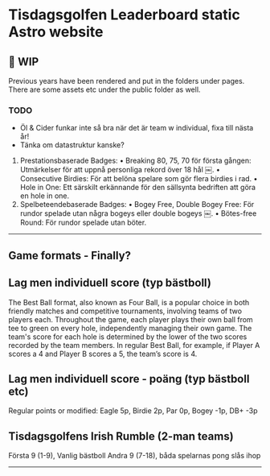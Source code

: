 # Tisdagsgolfen Leaderboard static Astro website

## 🚀 WIP

Previous years have been rendered and put in the folders under pages.
There are some assets etc under the public folder as well.

### TODO

- Öl & Cider funkar inte så bra när det är team w individual, fixa till nästa år!
- Tänka om datastruktur kanske?

1.  Prestationsbaserade Badges:
    • Breaking 80, 75, 70 för första gången: Utmärkelser för att uppnå personliga rekord över 18 hål ￼.
    • Consecutive Birdies: För att belöna spelare som gör flera birdies i rad.
    • Hole in One: Ett särskilt erkännande för den sällsynta bedriften att göra en hole in one.
2.  Spelbeteendebaserade Badges:
    • Bogey Free, Double Bogey Free: För rundor spelade utan några bogeys eller double bogeys ￼.
    • Bötes-free Round: För rundor spelade utan böter.

---

## Game formats - Finally?

## Lag men individuell score (typ bästboll)

The Best Ball format, also known as Four Ball, is a popular choice in both friendly matches and competitive tournaments, involving teams of two players each. Throughout the game, each player plays their own ball from tee to green on every hole, independently managing their own game. The team's score for each hole is determined by the lower of the two scores recorded by the team members.
In regular Best Ball, for example, if Player A scores a 4 and Player B scores a 5, the team’s score is 4.

## Lag men individuell score - poäng (typ bästboll etc)

Regular points or modified: Eagle 5p, Birdie 2p, Par 0p, Bogey -1p, DB+ -3p

## Tisdagsgolfens Irish Rumble (2-man teams)

Första 9 (1-9), Vanlig bästboll
Andra 9 (7-18), båda spelarnas pong slås ihop

---
